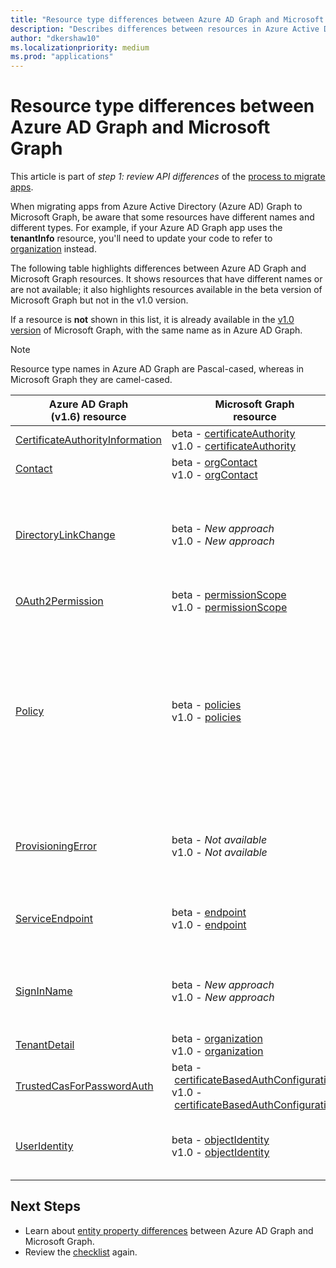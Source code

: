 ```yaml
---
title: "Resource type differences between Azure AD Graph and Microsoft Graph"
description: "Describes differences between resources in Azure Active Directory (Azure AD) Graph and resources in Microsoft Graph in order to help migrate apps."
author: "dkershaw10"
ms.localizationpriority: medium
ms.prod: "applications"
---
```


# Resource type differences between Azure AD Graph and Microsoft Graph

This article is part of *step 1: review API differences* of the [process to migrate apps](migrate-azure-ad-graph-planning-checklist.md).

When migrating apps from Azure Active Directory (Azure AD) Graph to Microsoft Graph, be aware that some resources have different names and different types.  For example, if your Azure AD Graph app uses the **tenantInfo** resource, you'll need to update your code to refer to [organization](/graph/api/resources/organization) instead.

The following table highlights differences between Azure AD Graph and Microsoft Graph resources.  It shows resources that have different names or are not available; it also highlights resources available in the beta version of Microsoft Graph but not in the v1.0 version.

If a resource is **not** shown in this list, it is already available in the [v1.0 version](/graph/api/overview) of Microsoft Graph, with the same name as in Azure AD Graph.

> [!NOTE]
> Resource type names in Azure AD Graph are Pascal-cased, whereas in Microsoft Graph they are camel-cased.

|Azure AD Graph <br>(v1.6) resource |Microsoft Graph<br>resource|Comments|
|---|---|---|
| [CertificateAuthorityInformation](/previous-versions/azure/ad/graph/api/entity-and-complex-type-reference) | beta&nbsp;-&nbsp;[certificateAuthority](/graph/api/resources/certificateauthority?view=graph-rest-beta&preserve-view=true)<br>v1.0&nbsp;-&nbsp;[certificateAuthority](/graph/api/resources/certificateauthority) | |
| [Contact](/previous-versions/azure/ad/graph/api/entity-and-complex-type-reference) | beta&nbsp;-&nbsp;[orgContact](/graph/api/resources/orgContact?view=graph-rest-beta&preserve-view=true)<br>v1.0&nbsp;-&nbsp;[orgContact](/graph/api/resources/orgContact) | |
| [DirectoryLinkChange](/previous-versions/azure/ad/graph/api/entity-and-complex-type-reference) | beta&nbsp;-&nbsp;_New&nbsp;approach_ <br>v1.0&nbsp;-&nbsp;_New&nbsp;approach_ | Delta query supports relationship change detection with a mechanism that doesn't require this resource. Please see [Feature differences between Azure AD Graph and Microsoft Graph](migrate-azure-ad-graph-feature-differences.md). |
| [OAuth2Permission](/previous-versions/azure/ad/graph/api/entity-and-complex-type-reference) | beta&nbsp;-&nbsp;[permissionScope](/graph/api/resources/permissionScope?view=graph-rest-beta&preserve-view=true) <br> v1.0&nbsp;-&nbsp;[permissionScope](/graph/api/resources/permissionScope) ||
 [Policy](/previous-versions/azure/ad/graph/api/entity-and-complex-type-reference) | beta&nbsp;-&nbsp;[policies](/graph/api/resources/policy-overview?view=graph-rest-beta&preserve-view=true) <br> v1.0&nbsp;-&nbsp;[policies](/graph/api/resources/policy-overview)| Each type of policy has a unique type name and structure, under the **policies** URL path segment, in Microsoft Graph. In Azure AD Graph this was a single policy type. For example, for Azure AD Graph you would work with the **Policy** resource, and set the **type** property to `TokenIssuancePolicy`, while in Microsoft Graph this would be the **tokenIssuancePolicy** resource. |
| [ProvisioningError](/previous-versions/azure/ad/graph/api/entity-and-complex-type-reference) | beta&nbsp;-&nbsp;_Not available_ <br> v1.0&nbsp;-&nbsp;_Not available_ | This resource is deprecated.  However, a new resource describing any AD Connect related provisioning errors can be found in [onPremisesProvisioningError](/graph/api/resources/onPremisesProvisioningError). |
| [ServiceEndpoint](/previous-versions/azure/ad/graph/api/entity-and-complex-type-reference) | beta&nbsp;-&nbsp;[endpoint](/graph/api/resources/endpoint?view=graph-rest-beta&preserve-view=true) <br> v1.0&nbsp;-&nbsp;[endpoint](/graph/api/resources/endpoint) | **endpoints** are only available as part of the [group](/graph/api/resources/group?view=graph-rest-beta&preserve-view=true) resource in beta, and the [servicePrincipal](/graph/api/resources/serviceprincipal) resource in both beta and v1.0.|
| [SignInName](/previous-versions/azure/ad/graph/api/entity-and-complex-type-reference) | beta&nbsp;-&nbsp;_New approach_ <br> v1.0&nbsp;-&nbsp;_New approach_ | New modeling for the identifiers used to sign into a user account. See [objectIdentity](/graph/api/resources/objectIdentity) resource type for more details. Supports Azure AD B2C scenarios. |
| [TenantDetail](/previous-versions/azure/ad/graph/api/entity-and-complex-type-reference) | beta&nbsp;-&nbsp;[organization](/graph/api/resources/organization?view=graph-rest-beta&preserve-view=true) <br> v1.0&nbsp;-&nbsp;[organization](/graph/api/resources/organization) | |
| [TrustedCasForPasswordAuth](/previous-versions/azure/ad/graph/api/entity-and-complex-type-reference) | beta&nbsp;-&nbsp;[certificateBasedAuthConfiguration](/graph/api/resources/certificatebasedcuthconfiguration?view=graph-rest-beta&preserve-view=true) <br> v1.0&nbsp;-&nbsp;[certificateBasedAuthConfiguration](/graph/api/resources/certificatebasedcuthconfiguration) | |
| [UserIdentity](/previous-versions/azure/ad/graph/api/entity-and-complex-type-reference) | beta&nbsp;-&nbsp;[objectIdentity](/graph/api/resources/objectidentity?view=graph-rest-beta&preserve-view=true) <br> v1.0&nbsp;-&nbsp;[objectIdentity](/graph/api/resources/objectidentity) |  New modeling for the identifiers used to sign into a user account, called **objectIdentity**. Supports Azure AD B2C scenarios. |

## Next Steps

- Learn about [entity property differences](migrate-azure-ad-graph-property-differences.md) between Azure AD Graph and Microsoft Graph.
- Review the [checklist](migrate-azure-ad-graph-planning-checklist.md) again.
